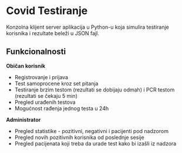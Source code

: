 # Covid Testiranje

Konzolna klijent server aplikacija u Python-u koja simulira testiranje korisnika i rezultate beleži u JSON fajl. 

## Funkcionalnosti

**Običan korisnik**
* Registrovanje i prijava
* Test samoprocene kroz set pitanja
* Testiranje brzim testom (rezultati se dobijaju odmah) i PCR testom (rezultati se čekaju 5 min)
* Pregled urađenih testova
* Mogućnost rađenja jednog testa u 24h

**Administrator**
* Pregled statistike - pozitivni, negativni i pacijenti pod nadzorom
* Pregled novih pozitivnih korisnika od poslednje sesije
* Pregled pacijenata koji treba da urade test kako bi izašli iz nadzora
